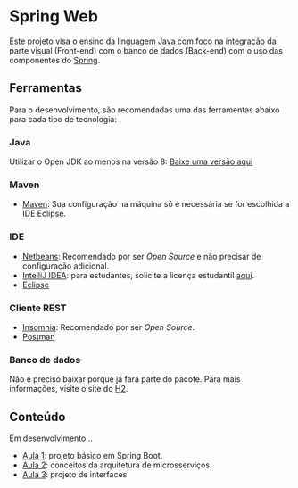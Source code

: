 # Spring Web

Este projeto visa o ensino da linguagem Java com foco na integração da parte visual (Front-end) com o banco de dados (Back-end) com o uso das componentes do [Spring](https://spring.io/).

## Ferramentas

Para o desenvolvimento, são recomendadas uma das ferramentas abaixo para cada tipo de tecnologia:

### Java

Utilizar o Open JDK ao menos na versão 8: [Baixe uma versão aqui](https://adoptopenjdk.net/)

### Maven

* [Maven](https://maven.apache.org/): Sua configuração na máquina só é necessária se for escolhida a IDE Eclipse.

### IDE 

* [Netbeans](https://netbeans.org/): Recomendado por ser *Open Source* e não precisar de configuração adicional.
* [IntelliJ IDEA](https://www.jetbrains.com/idea/): para estudantes, solicite a licença estudantil [aqui](https://www.jetbrains.com/student/).
* [Eclipse](https://www.eclipse.org/)

### Cliente REST

* [Insomnia](https://insomnia.rest/): Recomendado por ser *Open Source*.
* [Postman](https://www.postman.com)

### Banco de dados

Não é preciso baixar porque já fará parte do pacote. Para mais informações, visite o site do [H2](https://h2database.com/html/main.html).

## Conteúdo

Em desenvolvimento...

* [Aula 1](Aula%201): projeto básico em Spring Boot.
* [Aula 2](Aula%202): conceitos da arquitetura de microsserviços.
* [Aula 3](Aula%203): projeto de interfaces.
